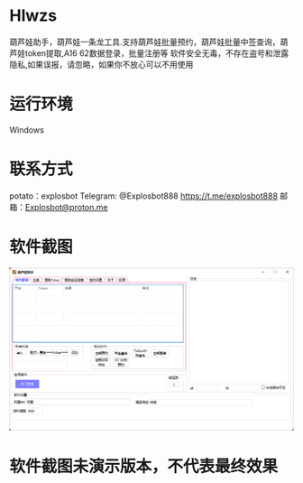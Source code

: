 # Hlwzs
葫芦娃助手，葫芦娃一条龙工具.支持葫芦娃批量预约，葫芦娃批量中签查询，葫芦娃token提取,A16 62数据登录，批量注册等
软件安全无毒，不存在盗号和泄露隐私,如果误报，请忽略，如果你不放心可以不用使用

# 运行环境
Windows

# 联系方式
potato：explosbot Telegram: @Explosbot888 https://t.me/explosbot888 邮箱：Explosbot@proton.me

# 软件截图
![image](https://github.com/Explosbot/Hlwzs/blob/main/img/1.png)
# 软件截图未演示版本，不代表最终效果
